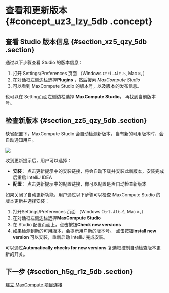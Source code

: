 # 查看和更新版本 {#concept_uz3_lzy_5db .concept}

## 查看 Studio 版本信息 {#section_xz5_qzy_5db .section}

通过以下步骤查看 Studio 的版本信息：

1.  打开 Settings/Preferences 页面 （Windows `Ctrl-Alt-S`, Mac `⌘,`）
2.  在对话框左侧边栏选择**Plugins** ，然后搜索 *MaxCompute Studio*
3.  可以看到 MaxCompute Studio 的版本号，以及版本的发布信息。

也可以在 Setting页面左侧边栏选择 **MaxCompute Studio**， 再找到当前版本号。

## 检查新版本 {#section_zz5_qzy_5db .section}

缺省配置下，MaxCompute Studio 会自动检测新版本，当有新的可用版本时，会自动通知用户。

![](http://static-aliyun-doc.oss-cn-hangzhou.aliyuncs.com/assets/img/12118/1576_zh-CN.png)

收到更新提示后，用户可以选择：

-   **安装**： 点击更新提示中的安装链接，将会自动下载并安装此新版本，安装完成后重启 IntelliJ IDEA
-   **配置**： 点击更新提示中的配置链接，你可以配置是否自动检查新版本

如果关闭了自动更新功能，用户通过以下步骤可以检查 MaxCompute Studio 的版本更新并选择安装：

1.  打开Settings/Preferences 页面 （Windows `Ctrl-Alt-S`, Mac `⌘,`）
2.  在对话框左侧边栏选择**MaxCompute Studio** 
3.  在 Studio 配置页面上，点击按钮**Check new versions** 
4.  如果检测到新的可用版本，会提示用户新的版本号。 点击按钮**Install new version** 可以安装，重新启动 IntelliJ 完成安装。

可以通过**Automatically checks for new versions** 复选框控制自动检查版本更新的开关。

## 下一步 {#section_h5g_r1z_5db .section}

[建立 MaxCompute 项目连接](ZH-CN_TP_12119_V1.dita)

